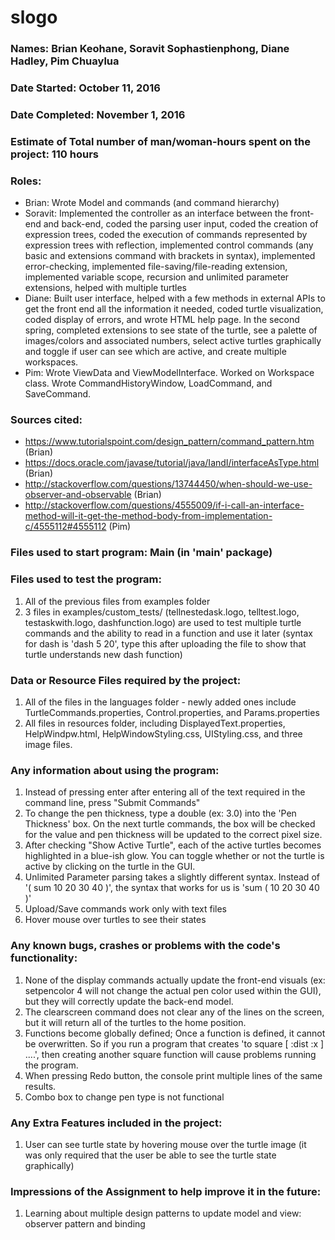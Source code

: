 # slogo
### Names: Brian Keohane, Soravit Sophastienphong, Diane Hadley, Pim Chuaylua
### Date Started: October 11, 2016
### Date Completed: November 1, 2016
### Estimate of Total number of man/woman-hours spent on the project: 110 hours
### Roles:
 * Brian: Wrote Model and commands (and command hierarchy)
 * Soravit: Implemented the controller as an interface between the front-end and back-end, coded the parsing user input, coded the creation of expression trees, coded the execution of commands represented by expression trees with reflection, implemented control commands (any basic and extensions command with brackets in syntax), implemented error-checking, implemented file-saving/file-reading extension, implemented variable scope, recursion and unlimited parameter extensions, helped with multiple turtles
 * Diane: Built user interface, helped with a few methods in external APIs to get the front end all the information it needed, coded turtle visualization, coded display of errors, and wrote HTML help page. In the second spring, completed extensions to see state of the turtle, see a palette of images/colors and associated numbers, select active turtles graphically and toggle if user can see which are active, and create multiple workspaces.
 * Pim: Wrote ViewData and ViewModelInterface. Worked on Workspace class. Wrote CommandHistoryWindow, LoadCommand, and SaveCommand.

### Sources cited:
* https://www.tutorialspoint.com/design_pattern/command_pattern.htm (Brian)
* https://docs.oracle.com/javase/tutorial/java/IandI/interfaceAsType.html (Brian)
* http://stackoverflow.com/questions/13744450/when-should-we-use-observer-and-observable (Brian)
* http://stackoverflow.com/questions/4555009/if-i-call-an-interface-method-will-it-get-the-method-body-from-implementation-c/4555112#4555112 (Pim)

### Files used to start program: Main (in 'main' package)

### Files used to test the program:
1. All of the previous files from examples folder
2. 3 files in examples/custom_tests/ (tellnestedask.logo, telltest.logo, testaskwith.logo, dashfunction.logo) are used to test multiple turtle commands and the ability to read in a function and use it later (syntax for dash is 'dash 5 20', type this after uploading the file to show that turtle understands new dash function)

### Data or Resource Files required by the project: 
1. All of the files in the languages folder - newly added ones include TurtleCommands.properties, Control.properties, and Params.properties
2. All files in resources folder, including DisplayedText.properties, HelpWindpw.html, HelpWindowStyling.css, UIStyling.css, and three image files.

### Any information about using the program:
1. Instead of pressing enter after entering all of the text required in the command line, press "Submit Commands"
2. To change the pen thickness, type a double (ex: 3.0) into the 'Pen Thickness' box. On the next turtle commands, the box will be checked for the value and pen thickness will be updated to the correct pixel size.
3. After checking "Show Active Turtle", each of the active turtles becomes highlighted in a blue-ish glow. You can toggle whether or not the turtle is active by clicking on the turtle in the GUI.
4. Unlimited Parameter parsing takes a slightly different syntax. Instead of '( sum 10 20 30 40 )', the syntax that works for us is 'sum ( 10 20 30 40 )'
5. Upload/Save commands work only with text files
6. Hover mouse over turtles to see their states

### Any known bugs, crashes or problems with the code's functionality:
1. None of the display commands actually update the front-end visuals (ex: setpencolor 4 will not change the actual pen color used within the GUI), but they will correctly update the back-end model.
2. The clearscreen command does not clear any of the lines on the screen, but it will return all of the 
turtles to the home position.
3. Functions become globally defined; Once a function is defined, it cannot be overwritten. So if you run
a program that creates 'to square [ :dist :x ] ....', then creating another square function will cause problems running the program. 
4. When pressing Redo button, the console print multiple lines of the same results.
5. Combo box to change pen type is not functional

### Any Extra Features included in the project:
1. User can see turtle state by hovering mouse over the turtle image (it was only required that the user be able to see the turtle state graphically)

### Impressions of the Assignment to help improve it in the future:
1. Learning about multiple design patterns to update model and view: observer pattern and binding
